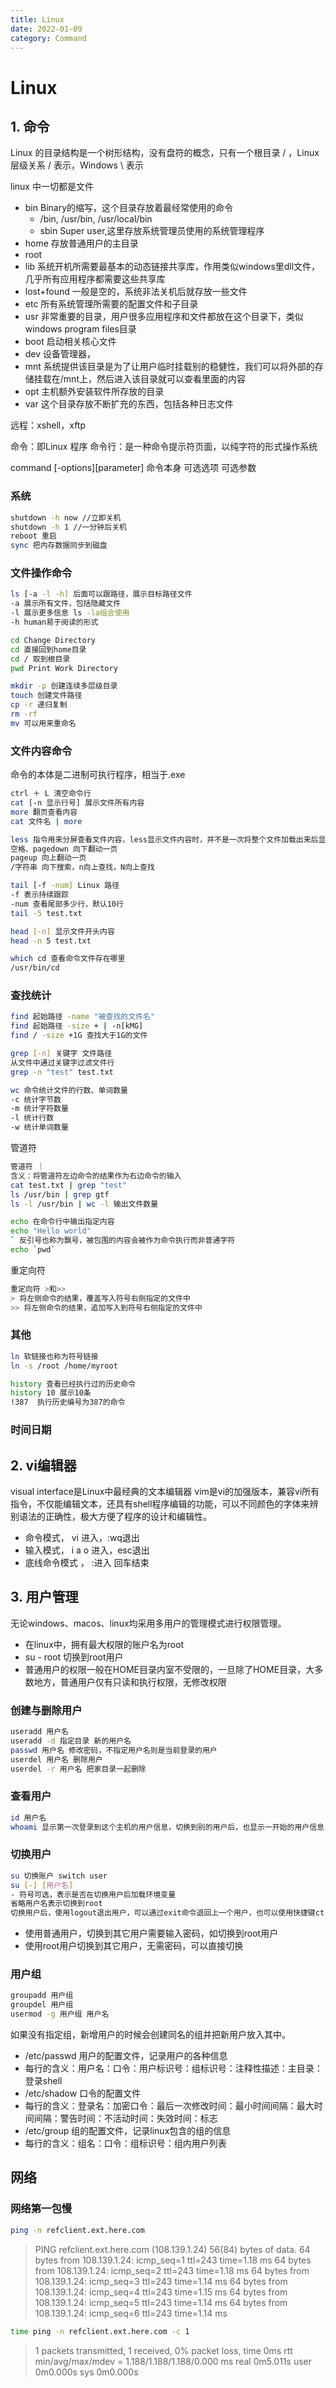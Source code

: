 ```yaml
---
title: Linux
date: 2022-01-09
category: Command
---
```

<!--more-->
# Linux

## 1. 命令
Linux 的目录结构是一个树形结构，没有盘符的概念，只有一个根目录 / ，Linux 层级关系 / 表示，Windows \ 表示

linux 中一切都是文件

- bin Binary的缩写，这个目录存放着最经常使用的命令
  - /bin, /usr/bin, /usr/local/bin
  - sbin Super user,这里存放系统管理员使用的系统管理程序
- home 存放普通用户的主目录
- root
- lib 系统开机所需要最基本的动态链接共享库，作用类似windows里dll文件，几乎所有应用程序都需要这些共享库
- lost+found 一般是空的，系统非法关机后就存放一些文件
- etc 所有系统管理所需要的配置文件和子目录
- usr 非常重要的目录，用户很多应用程序和文件都放在这个目录下，类似windows program files目录
- boot 启动相关核心文件
- dev 设备管理器，
- mnt 系统提供该目录是为了让用户临时挂载别的稳健性，我们可以将外部的存储挂载在/mnt上，然后进入该目录就可以查看里面的内容
- opt 主机额外安装软件所存放的目录
- var 这个目录存放不断扩充的东西，包括各种日志文件

远程：xshell，xftp

命令：即Linux 程序
命令行：是一种命令提示符页面，以纯字符的形式操作系统

command [-options][parameter] 命令本身 可选选项 可选参数

### 系统
```bash
shutdown -h now //立即关机
shutdown -h 1 //一分钟后关机
reboot 重启
sync 把内存数据同步到磁盘
```

### 文件操作命令
```bash
ls [-a -l -h] 后面可以跟路径，展示目标路径文件
-a 展示所有文件，包括隐藏文件
-l 展示更多信息 ls -la组合使用
-h human易于阅读的形式
```

```bash
cd Change Directory
cd 直接回到home目录
cd / 取到根目录
pwd Print Work Directory
```

```bash
mkdir -p 创建连续多层级目录
touch 创建文件路径
cp -r 递归复制
rm -rf 
mv 可以用来重命名
```

### 文件内容命令

命令的本体是二进制可执行程序，相当于.exe

```bash
ctrl ＋ L 清空命令行
cat [-n 显示行号] 展示文件所有内容
more 翻页查看内容
cat 文件名 | more
```

```bash
less 指令用来分屏查看文件内容，less显示文件内容时，并不是一次将整个文件加载出来后显示，而是根据显示需要加载内容，对于显示大型文件具有较高的效率
空格、pagedown 向下翻动一页
pageup 向上翻动一页
/字符串 向下搜索，n向上查找，N向上查找
```

```bash
tail [-f -num] Linux 路径
-f 表示持续跟踪
-num 查看尾部多少行，默认10行
tail -5 test.txt

head [-n] 显示文件开头内容
head -n 5 test.txt
```

```bash
which cd 查看命令文件存在哪里
/usr/bin/cd
```

### 查找统计
```bash
find 起始路径 -name "被查找的文件名"
find 起始路径 -size + | -n[kMG]
find / -size +1G 查找大于1G的文件
```

```bash
grep [-n] 关键字 文件路径
从文件中通过关键字过滤文件行
grep -n "test" test.txt
```

```bash
wc 命令统计文件的行数、单词数量
-c 统计字节数
-m 统计字符数量
-l 统计行数
-w 统计单词数量
```

管道符
```bash
管道符 ｜
含义：将管道符左边命令的结果作为右边命令的输入
cat test.txt | grep "test"
ls /usr/bin | grep gtf
ls -l /usr/bin | wc -l 输出文件数量
```


```bash
echo 在命令行中输出指定内容
echo "Hello world"
` 反引号也称为飘号，被包围的内容会被作为命令执行而非普通字符
echo `pwd`
```

重定向符
```bash
重定向符 >和>>
> 将左侧命令的结果，覆盖写入符号右侧指定的文件中
>> 将左侧命令的结果，追加写入到符号右侧指定的文件中
```

### 其他
```bash
ln 软链接也称为符号链接
ln -s /root /home/myroot

history 查看已经执行过的历史命令
history 10 展示10条
!387  执行历史编号为387的命令
```
### 时间日期




## 2. vi编辑器
visual interface是Linux中最经典的文本编辑器
vim是vi的加强版本，兼容vi所有指令，不仅能编辑文本，还具有shell程序编辑的功能，可以不同颜色的字体来辨别语法的正确性，极大方便了程序的设计和编辑性。

- 命令模式， vi 进入，:wq退出
- 输入模式， i a o 进入，esc退出
- 底线命令模式 ， :进入 回车结束


## 3. 用户管理
无论windows、macos、linux均采用多用户的管理模式进行权限管理。
- 在linux中，拥有最大权限的账户名为root
- su - root 切换到root用户
- 普通用户的权限一般在HOME目录内室不受限的，一旦除了HOME目录，大多数地方，普通用户仅有只读和执行权限，无修改权限

### 创建与删除用户
```bash
useradd 用户名
useradd -d 指定目录 新的用户名
passwd 用户名 修改密码，不指定用户名则是当前登录的用户
userdel 用户名 删除用户
userdel -r 用户名 把家目录一起删除
```
### 查看用户
```bash
id 用户名
whoami 显示第一次登录到这个主机的用户信息，切换到别的用户后，也显示一开始的用户信息
```
### 切换用户
```bash
su 切换账户 switch user
su [-] [用户名]
- 符号可选，表示是否在切换用户后加载环境变量
省略用户名表示切换到root
切换用户后，使用logout退出用户，可以通过exit命令退回上一个用户，也可以使用快捷键ctrl+d
```
- 使用普通用户，切换到其它用户需要输入密码，如切换到root用户
- 使用root用户切换到其它用户，无需密码，可以直接切换
### 用户组
```bash
groupadd 用户组
groupdel 用户组
usermod -g 用户组 用户名
```
如果没有指定组，新增用户的时候会创建同名的组并把新用户放入其中。

- /etc/passwd 用户的配置文件，记录用户的各种信息
- 每行的含义：用户名：口令：用户标识号：组标识号：注释性描述：主目录：登录shell
- /etc/shadow 口令的配置文件
- 每行的含义：登录名：加密口令：最后一次修改时间：最小时间间隔：最大时间间隔：警告时间：不活动时间：失效时间：标志
- /etc/group 组的配置文件，记录linux包含的组的信息
- 每行的含义：组名：口令：组标识号：组内用户列表





## 网络

### 网络第一包慢
```bash
ping -n refclient.ext.here.com
```
>PING refclient.ext.here.com (108.139.1.24) 56(84) bytes of data.
>64 bytes from 108.139.1.24: icmp_seq=1 ttl=243 time=1.18 ms
>64 bytes from 108.139.1.24: icmp_seq=2 ttl=243 time=1.18 ms
>64 bytes from 108.139.1.24: icmp_seq=3 ttl=243 time=1.14 ms
>64 bytes from 108.139.1.24: icmp_seq=4 ttl=243 time=1.15 ms
>64 bytes from 108.139.1.24: icmp_seq=5 ttl=243 time=1.14 ms
>64 bytes from 108.139.1.24: icmp_seq=6 ttl=243 time=1.14 ms

```bash
time ping -n refclient.ext.here.com -c 1
```
>1 packets transmitted, 1 received, 0% packet loss, time 0ms
>rtt min/avg/max/mdev = 1.188/1.188/1.188/0.000 ms
>real    0m5.011s
>user    0m0.000s
>sys     0m0.000s